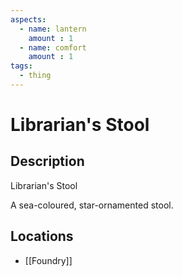 ```yaml
---
aspects: 
  - name: lantern
    amount : 1
  - name: comfort
    amount : 1
tags:
  - thing
---
```


# Librarian's Stool

## Description
Librarian's Stool

A sea-coloured, star-ornamented stool.
## Locations
- [[Foundry]]